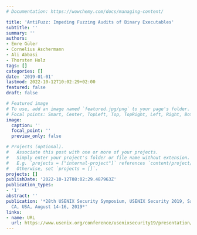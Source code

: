 ```yaml
---
# Documentation: https://wowchemy.com/docs/managing-content/

title: 'AntiFuzz: Impeding Fuzzing Audits of Binary Executables'
subtitle: ''
summary: ''
authors:
- Emre Güler
- Cornelius Aschermann
- Ali Abbasi
- Thorsten Holz
tags: []
categories: []
date: '2019-01-01'
lastmod: 2022-10-12T10:02:29+02:00
featured: false
draft: false

# Featured image
# To use, add an image named `featured.jpg/png` to your page's folder.
# Focal points: Smart, Center, TopLeft, Top, TopRight, Left, Right, BottomLeft, Bottom, BottomRight.
image:
  caption: ''
  focal_point: ''
  preview_only: false

# Projects (optional).
#   Associate this post with one or more of your projects.
#   Simply enter your project's folder or file name without extension.
#   E.g. `projects = ["internal-project"]` references `content/project/deep-learning/index.md`.
#   Otherwise, set `projects = []`.
projects: []
publishDate: '2022-10-12T08:02:29.487963Z'
publication_types:
- '1'
abstract: ''
publication: '*28th USENIX Security Symposium, USENIX Security 2019, Santa Clara,
  CA, USA, August 14-16, 2019*'
links:
- name: URL
  url: https://www.usenix.org/conference/usenixsecurity19/presentation/guler
---
```


